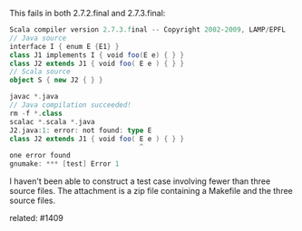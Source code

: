 This fails in both 2.7.2.final and 2.7.3.final:
```scala
Scala compiler version 2.7.3.final -- Copyright 2002-2009, LAMP/EPFL
// Java source
interface I { enum E {E1} }
class J1 implements I { void foo(E e) { } }
class J2 extends J1 { void foo( E e ) { } }
// Scala source
object S { new J2 { } }

javac *.java
// Java compilation succeeded!
rm -f *.class
scalac *.scala *.java
J2.java:1: error: not found: type E
class J2 extends J1 { void foo( E e ) { } }
                                ^
one error found
gnumake: *** [test] Error 1

```

I haven't been able to construct a test case involving fewer than three source files. The attachment is a zip file containing a Makefile and the three source files.

related: #1409
